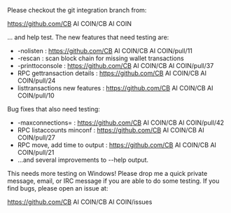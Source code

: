 Please checkout the git integration branch from:

https://github.com/CB AI COIN/CB AI COIN

... and help test.  The new features that need testing are:

* -nolisten : https://github.com/CB AI COIN/CB AI COIN/pull/11
* -rescan : scan block chain for missing wallet transactions
* -printtoconsole : https://github.com/CB AI COIN/CB AI COIN/pull/37
* RPC gettransaction details : https://github.com/CB AI COIN/CB AI COIN/pull/24
* listtransactions new features : https://github.com/CB AI COIN/CB AI COIN/pull/10

Bug fixes that also need testing:

* -maxconnections= : https://github.com/CB AI COIN/CB AI COIN/pull/42
* RPC listaccounts minconf : https://github.com/CB AI COIN/CB AI COIN/pull/27
* RPC move, add time to output : https://github.com/CB AI COIN/CB AI COIN/pull/21
* ...and several improvements to --help output.

This needs more testing on Windows!  Please drop me a quick private message, email, or IRC message if you are able to do some testing.  If you find bugs, please open an issue at:

https://github.com/CB AI COIN/CB AI COIN/issues

